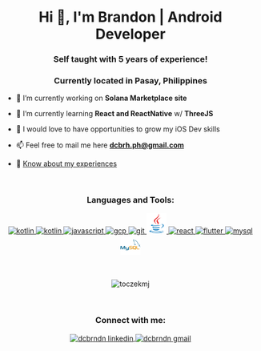 <h1 align="center">Hi 👋, I'm Brandon | Android Developer</h1>
<h3 align="center">Self taught with 5 years of experience!</h3>
<h3 align="center">Currently located in Pasay, Philippines</h3>




- 🔭 I’m currently working on **Solana Marketplace site**

- 🌱 I’m currently learning **React and ReactNative** w/ **ThreeJS**

- 🤝 I would love to have opportunities to grow my iOS Dev skills

- 📫 Feel free to mail me here [**dcbrh.ph@gmail.com**](mailto:dcbrh.ph@gmail.com)

- 📄 [Know about my experiences](https://drive.google.com/file/d/10NzqdVTLKkgOgdzMmKUoiMdR1bTKkJoO/view?usp=sharing)

&nbsp;

<h3 align="center">Languages and Tools:</h3>
<p align="center"> 
  <a href="https://kotlinlang.org/" target="_blank" rel="noreferrer"> 
    <img src="https://www.vectorlogo.zone/logos/kotlinlang/kotlinlang-icon.svg" alt="kotlin" width="40" height="40"/> 
  </a>
    <a href="https://developer.android.com/" target="_blank" rel="noreferrer"> 
    <img src="https://www.vectorlogo.zone/logos/android/android-icon.svg" alt="kotlin" width="40" height="40"/> 
  </a> 
  <a href="https://www.javascript.com/" target="_blank" rel="noreferrer"> 
    <img src="https://upload.vectorlogo.zone/logos/javascript/images/239ec8a4-163e-4792-83b6-3f6d96911757.svg" alt="javascript" width="40" height="40"/> 
  </a> 
  <a href="https://cloud.google.com" target="_blank" rel="noreferrer"> 
    <img src="https://www.vectorlogo.zone/logos/google_cloud/google_cloud-icon.svg" alt="gcp" width="40" height="40"/> 
  </a> 
  <a href="https://git-scm.com/" target="_blank" rel="noreferrer"> 
    <img src="https://www.vectorlogo.zone/logos/git-scm/git-scm-icon.svg" alt="git" width="40" height="40"/> 
  </a> 
  <a href="https://www.java.com" target="_blank" rel="noreferrer"> 
    <img src="https://raw.githubusercontent.com/devicons/devicon/master/icons/java/java-original.svg" alt="java" width="40" height="40"/> 
  </a> 
  <a href="https://react.dev/" target="_blank" rel="noreferrer"> 
    <img src="https://www.vectorlogo.zone/logos/reactjs/reactjs-icon.svg" alt="react" width="40" height="40"/> 
  </a> 
  <a href="https://flutter.dev/" target="_blank" rel="noreferrer"> 
    <img src="https://www.vectorlogo.zone/logos/flutterio/flutterio-icon.svg" alt="flutter" width="40" height="40"/> 
  </a> 
  <a href="https://dart.dev/" target="_blank" rel="noreferrer"> 
    <img src="https://www.vectorlogo.zone/logos/dartlang/dartlang-icon.svg" alt="mysql" width="40" height="40"/> 
  </a> 
    <a href="https://www.mysql.com/" target="_blank" rel="noreferrer"> 
    <img src="https://raw.githubusercontent.com/devicons/devicon/master/icons/mysql/mysql-original-wordmark.svg" alt="mysql" width="40" height="40"/> 
  </a> 
  
</p>

&nbsp;


<div align="center">
    <img align="center" src="https://github-readme-stats.vercel.app/api/top-langs/?username=delacruzbrandon&layout=compact&langs_count=10&theme=dark" alt="toczekmj" />
</div>


&nbsp;

<h3 align="center">Connect with me:</h3>

<div align="center">
  <a href="https://www.linkedin.com/in/dcbrndn/">
    <img align="center" src="https://raw.githubusercontent.com/rahuldkjain/github-profile-readme-generator/master/src/images/icons/Social/linked-in-alt.svg" alt="dcbrndn linkedin" height="30" width="40" />
  </a>
  
  <a href="mailto:dcbrh.ph@gmail.com">
    <img align="center" src="https://toczekmj.github.io/icons/icons8-gmail-144.svg" alt="dcbrndn gmail" height="35" width="45" />
  </a>
</div>

&nbsp;
